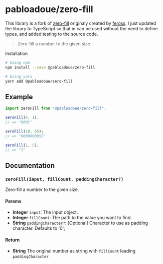 # pabloadoue/zero-fill

This library is a fork of [zero-fill](https://github.com/feross/zero-fill) originaly created by [feross](https://github.com/feross). I just updated the library to TypeScript so that in can be used without the need to define types, and added testing to the source code.

> Zero-fill a number to the given size.


Installation

```sh
# Using npm
npm install --save @pabloadoue/zero-fill

# Using yarn
yarn add @pabloadoue/zero-fill
```













## Example 



```ts
import zeroFill from "@pabloadoue/zero-fill";

zeroFill(4, 1);
// => "0001"

zeroFill(10, 55);
// => "0000000055"

zeroFill(1, 5);
// => "1"

```


## Documentation


### `zeroFill(input, fillCount, paddingCharacter?)`
Zero-fill a number to the given size.

#### Params

- **Integer** `input`: The input object.
- **Integer** `fillCount`: The path to the value you want to find.
- **String** `paddingCharacter?`: [Optional] Character to use as padding character. Defaults to '0';

#### Return
- **String** The original number as string with `fillCount` leading `paddingCharacter`
